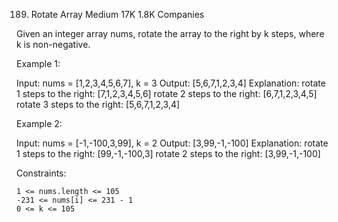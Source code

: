 189. Rotate Array
     Medium
     17K
     1.8K
     Companies

Given an integer array nums, rotate the array to the right by k steps, where k is non-negative.



Example 1:

Input: nums = [1,2,3,4,5,6,7], k = 3
Output: [5,6,7,1,2,3,4]
Explanation:
rotate 1 steps to the right: [7,1,2,3,4,5,6]
rotate 2 steps to the right: [6,7,1,2,3,4,5]
rotate 3 steps to the right: [5,6,7,1,2,3,4]

Example 2:

Input: nums = [-1,-100,3,99], k = 2
Output: [3,99,-1,-100]
Explanation:
rotate 1 steps to the right: [99,-1,-100,3]
rotate 2 steps to the right: [3,99,-1,-100]



Constraints:

    1 <= nums.length <= 105
    -231 <= nums[i] <= 231 - 1
    0 <= k <= 105
